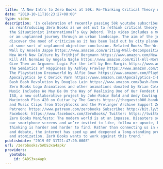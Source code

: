 ```yaml
---
title: 'A New Intro to Zero Books at 50k: Re-Thinking Critical Theory with Guy Debord'
date: "2019-10-11T16:23:27+08:00"
type: video
description: 'In celebration of recently passing 50k youtube subscribers this video
  is reintroducing Zero Books as we set out to rethink critical theory, starting with
  the Situationist International’s Guy Debord. This video includes a modified dérive
  or an unplanned journey through an urban landscape. The aim of the journey is to
  discover the mood of criticism as it has been laid out by city planners and to arrive
  at some sort of unplanned objective conclusion. Related Books The Writing on the
  Wall by Anselm Jappe https://www.amazon.com/Writing-Wall-Decomposition-Capitalism-Critics-ebook/dp/B075DLQXG3
  New Work New Culture by Frithjof Bergmann https://www.amazon.com/New-Work-Culture-Want-Strengthens-ebook/dp/B07SKCPQ9B
  Kill All Normies by Angela Nagle https://www.amazon.com/Kill-All-Normies-Culture-Alt-Right/dp/1785355430
  Give Them an Argumen: Logic For the Left by Ben Burgis https://www.amazon.com/Give-Them-Argument-Logic-Left/dp/1789042100
  The Semiotics of Happiness by Ashley Frawley https://www.amazon.com/Semiotics-Happiness-Rhetorical-beginnings-Bloomsbury-ebook/dp/B00YCD403O
  The Playstation Dreamworld by Alfie Bown https://www.amazon.com/PlayStation-Dreamworld-Theory-Redux/dp/1509518037
  Apocalyptics by C Derick Varn https://www.amazon.com/Apocalyptics-C-Derick-Varn/dp/0998892556
  Bash Bash Revolution by Douglas Lain https://www.amazon.com/Bash-Revolution-Douglas-Lain-ebook/dp/B07H472CHB
  Zero Books Logo Animations and other animations donated by Brian Cole https://www.instagram.com/robotbloodco/
  Music Includes We May Be On the Way of Realising One of Our Fondest Dreams By the
  ISO, a new collaborative project by John-Robin Bold and Andy Cowling. https://soundcloud.com/insearchofiso
  Macintosh Plus 420 on Guitar by The Guests https://theguests000.bandcamp.com/ Video
  and Music Clips from Storyblocks and the Prelinger Archive Support Zero Books on
  Patreon: https://www.patreon.com/zerobooks Subscribe: http://bit.ly/SubZeroBooks
  Facebook: https://www.facebook.com/ZeroBooks/ Twitter: https://twitter.com/zer0books
  Zero Books Manifesto: The modern world is at an impasse. Disasters scroll across
  our smartphone screens and we’re invited to like, follow or upvote, but critical
  thinking is harder and harder to find. Rather than connecting us in common struggle
  and debate, the internet has sped up and deepened a long-standing process of alienation
  and atomization. Zer0 Books wants to work against this trend.'
publishdate: "2019-07-31T21:47:20.000Z"
url: /zerobooks/SADS3xa4apk/
providers:
  youtube:
    id: SADS3xa4apk
---
```


